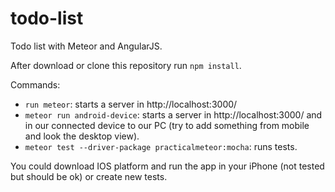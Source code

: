 # todo-list
Todo list with Meteor and AngularJS.

After download or clone this repository run `npm install`.

Commands:
- `run meteor`: starts a server in http://localhost:3000/
- `meteor run android-device`: starts a server in http://localhost:3000/ and in our connected device to our PC (try to add something from mobile and look the desktop view).
- `meteor test --driver-package practicalmeteor:mocha`: runs tests.

You could download IOS platform and run the app in your iPhone (not tested but should be ok) or create new tests.

